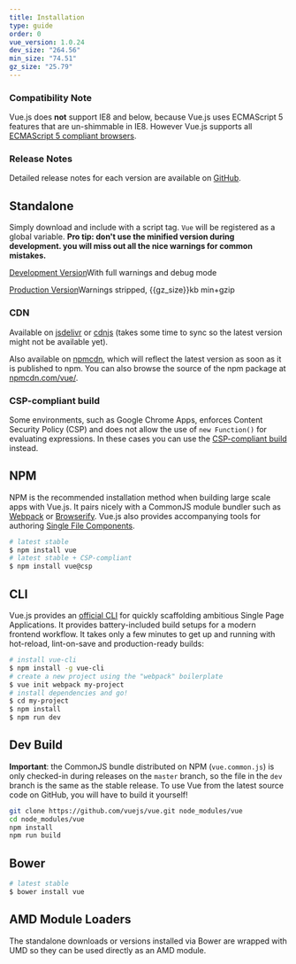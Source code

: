 ```yaml
---
title: Installation
type: guide
order: 0
vue_version: 1.0.24
dev_size: "264.56"
min_size: "74.51"
gz_size: "25.79"
---
```


### Compatibility Note

Vue.js does **not** support IE8 and below, because Vue.js uses ECMAScript 5 features that are un-shimmable in IE8. However Vue.js supports all [ECMAScript 5 compliant browsers](http://caniuse.com/#feat=es5).

### Release Notes

Detailed release notes for each version are available on [GitHub](https://github.com/vuejs/vue/releases).

## Standalone

Simply download and include with a script tag. `Vue` will be registered as a global variable. **Pro tip: don't use the minified version during development. you will miss out all the nice warnings for common mistakes.**

<div id="downloads">
<a class="button" href="/js/vue.js" download>Development Version</a><span class="light info">With full warnings and debug mode</span>

<a class="button" href="/js/vue.min.js" download>Production Version</a><span class="light info">Warnings stripped, {{gz_size}}kb min+gzip</span>
</div>

### CDN

Available on [jsdelivr](//cdn.jsdelivr.net/vue/{{vue_version}}/vue.min.js) or [cdnjs](//cdnjs.cloudflare.com/ajax/libs/vue/{{vue_version}}/vue.min.js) (takes some time to sync so the latest version might not be available yet).

Also available on [npmcdn](https://npmcdn.com/vue/dist/vue.min.js), which will reflect the latest version as soon as it is published to npm. You can also browse the source of the npm package at [npmcdn.com/vue/](https://npmcdn.com/vue/).

### CSP-compliant build

Some environments, such as Google Chrome Apps, enforces Content Security Policy (CSP) and does not allow the use of `new Function()` for evaluating expressions. In these cases you can use the [CSP-compliant build](https://github.com/vuejs/vue/tree/csp/dist) instead.

## NPM

NPM is the recommended installation method when building large scale apps with Vue.js. It pairs nicely with a CommonJS module bundler such as [Webpack](http://webpack.github.io/) or [Browserify](http://browserify.org/). Vue.js also provides accompanying tools for authoring [Single File Components](application.html#Single-File-Components).

``` bash
# latest stable
$ npm install vue
# latest stable + CSP-compliant
$ npm install vue@csp
```

## CLI

Vue.js provides an [official CLI](https://github.com/vuejs/vue-cli) for quickly scaffolding ambitious Single Page Applications. It provides battery-included build setups for a modern frontend workflow. It takes only a few minutes to get up and running with hot-reload, lint-on-save and production-ready builds:

``` bash
# install vue-cli
$ npm install -g vue-cli
# create a new project using the "webpack" boilerplate
$ vue init webpack my-project
# install dependencies and go!
$ cd my-project
$ npm install
$ npm run dev
```

## Dev Build

**Important**: the CommonJS bundle distributed on NPM (`vue.common.js`) is only checked-in during releases on the `master` branch, so the file in the `dev` branch is the same as the stable release. To use Vue from the latest source code on GitHub, you will have to build it yourself!

``` bash
git clone https://github.com/vuejs/vue.git node_modules/vue
cd node_modules/vue
npm install
npm run build
```

## Bower

``` bash
# latest stable
$ bower install vue
```

## AMD Module Loaders

The standalone downloads or versions installed via Bower are wrapped with UMD so they can be used directly as an AMD module.
